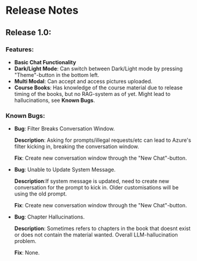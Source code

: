 # Release Notes

## Release 1.0:
### Features:
- **Basic Chat Functionality**
- **Dark/Light Mode**: Can switch between Dark/Light mode by pressing "Theme"-button in the bottom left. 
- **Multi Modal**: Can accept and access pictures uploaded.
- **Course Books**: Has knowledge of the course material due to release timing of the books, but no RAG-system as of yet. Might lead to hallucinations, see **Known Bugs**.

### Known Bugs:
- **Bug**: Filter Breaks Conversation Window. 

  **Description**: Asking for prompts/illegal requests/etc can lead to Azure's filter kicking in, breaking the conversation window.

  **Fix**: Create new conversation window through the "New Chat"-button.

- **Bug**: Unable to Update System Message.
   
  **Description**:If system message is updated, need to create new conversation for the prompt to kick in. Older customisations will be using the old prompt.

  **Fix**: Create new conversation window through the "New Chat"-button.
- **Bug**: Chapter Hallucinations.

  **Description**: Sometimes refers to chapters in the book that doesnt exist or does not contain the material wanted. Overall LLM-hallucination problem.

  **Fix**: None. 
